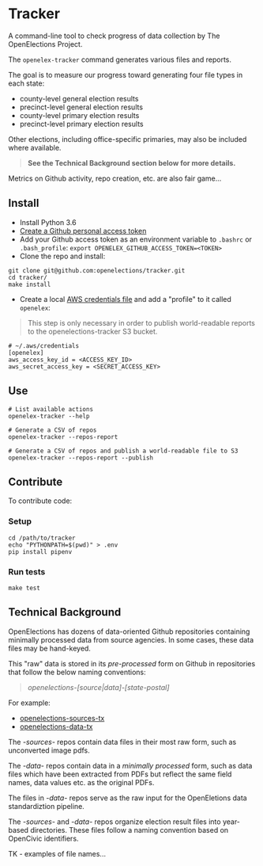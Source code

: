 # Tracker

A command-line tool to check progress of data collection by The OpenElections Project.

The `openelex-tracker` command generates various files and reports.

The goal is to measure our progress toward generating four file types in each state:

* county-level general election results
* precinct-level general election results
* county-level primary election results
* precinct-level primary election results

Other elections, including office-specific primaries, may also be included where available.

> **See the Technical Background section below for more details.**

Metrics on Github activity, repo creation, etc. are also fair game...

## Install

* Install Python 3.6 
* [Create a Github personal access token](https://help.github.com/articles/creating-a-personal-access-token-for-the-command-line/)
* Add your Github access token as an environment variable to `.bashrc` or `.bash_profile`: `export OPENELEX_GITHUB_ACCESS_TOKEN=<TOKEN>`
* Clone the repo and install:

```
git clone git@github.com:openelections/tracker.git
cd tracker/
make install
```

* Create a local [AWS credentials file](http://boto3.readthedocs.io/en/latest/guide/configuration.html#shared-credentials-file) and add a "profile" to it called `openelex`:

> This step is only necessary in order to publish world-readable reports to the openelections-tracker S3 bucket.

```
# ~/.aws/credentials
[openelex]
aws_access_key_id = <ACCESS_KEY_ID>
aws_secret_access_key = <SECRET_ACCESS_KEY>
```

##  Use

```
# List available actions
openelex-tracker --help

# Generate a CSV of repos
openelex-tracker --repos-report 

# Generate a CSV of repos and publish a world-readable file to S3
openelex-tracker --repos-report --publish
```

## Contribute

To contribute code:

### Setup

```
cd /path/to/tracker
echo "PYTHONPATH=$(pwd)" > .env
pip install pipenv
```

### Run tests

```
make test
```

## Technical Background

OpenElections has dozens of data-oriented Github repositories containing minimally processed 
data from source agencies. In some cases, these data files may be hand-keyed.

This "raw" data is stored in its *pre-processed* form on Github in
repositories that follow the below naming conventions:

 >  *openelections-[source|data]-[state-postal]*

For example:

* [openelections-sources-tx](https://github.com/openelections/openelections-data-tx)
* [openelections-data-tx](https://github.com/openelections/openelections-data-tx)

The *-sources-* repos contain data files in their most raw form, such as unconverted image pdfs. 

The *-data-* repos contain data in a *minimally processed* form, such as data files which have been extracted from PDFs but reflect the same field names, data values etc. as the original PDFs.

The files in *-data-* repos serve as the raw input for the OpenEletions data standardiztion pipeline.

The *-sources-* and *-data-* repos organize election result files into year-based directories. These files follow a naming convention based on OpenCivic identifiers.

TK - examples of file names...


